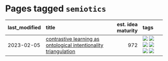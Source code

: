 # Pages tagged `semiotics`

|last_modified|title|est. idea maturity|tags
|:---|:---|---:|:---|
|2023-02-05|[contrastive learning as ontological intentionality triangulation](../contrastive_learning_as_ontological_intentionality_triangulation.md)|972|[![](https://img.shields.io/badge/tag-meta-394ee4)](../tags/meta.md) [![](https://img.shields.io/badge/tag-philosophy-b25b5)](../tags/philosophy.md) [![](https://img.shields.io/badge/tag-semiotics-cc5ed7)](../tags/semiotics.md) [![](https://img.shields.io/badge/tag-synesthesia-dd597e)](../tags/synesthesia.md) [![](https://img.shields.io/badge/tag-theory-e8ae48)](../tags/theory.md) [![](https://img.shields.io/badge/tag-wip-d5ffe)](../tags/wip.md)|